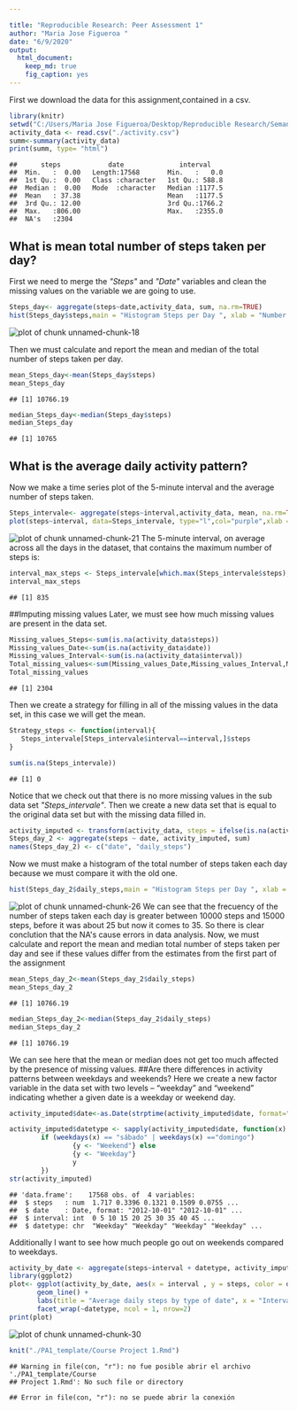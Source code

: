 ```yaml
---

title: "Reproducible Research: Peer Assessment 1"
author: "Maria Jose Figueroa "
date: "6/9/2020"
output: 
  html_document:
    keep_md: true
    fig_caption: yes
---
```

First we download the data for this assignment,contained in a csv.


```r
library(knitr)
setwd("C:/Users/Maria Jose Figueroa/Desktop/Reproducible Research/Semana2")
activity_data <- read.csv("./activity.csv")
summ<-summary(activity_data)
print(summ, type= "html")
```

```
##      steps            date              interval     
##  Min.   :  0.00   Length:17568       Min.   :   0.0  
##  1st Qu.:  0.00   Class :character   1st Qu.: 588.8  
##  Median :  0.00   Mode  :character   Median :1177.5  
##  Mean   : 37.38                      Mean   :1177.5  
##  3rd Qu.: 12.00                      3rd Qu.:1766.2  
##  Max.   :806.00                      Max.   :2355.0  
##  NA's   :2304
```

## What is mean total number of steps taken per day?


First we need to merge the *"Steps"* and *"Date"* variables and clean the missing values on the variable we are going to use.

```r
Steps_day<- aggregate(steps~date,activity_data, sum, na.rm=TRUE)
hist(Steps_day$steps,main = "Histogram Steps per Day ", xlab = "Number of steps taken each day", col = "purple")
```

![plot of chunk unnamed-chunk-18](figure/unnamed-chunk-18-1.png)

Then we must calculate and report the mean and median of the total number of steps taken per day.


```r
mean_Steps_day<-mean(Steps_day$steps)
mean_Steps_day
```

```
## [1] 10766.19
```

```r
median_Steps_day<-median(Steps_day$steps)
median_Steps_day
```

```
## [1] 10765
```


## What is the average daily activity pattern?
Now we make a time series plot  of the 5-minute interval  and the average number of steps taken.

```r
Steps_intervale<- aggregate(steps~interval,activity_data, mean, na.rm=TRUE)
plot(steps~interval, data=Steps_intervale, type="l",col="purple",xlab = "5-minute interval",ylab = "Average number of steps taken", main="Average number of steps taken per interval")
```

![plot of chunk unnamed-chunk-21](figure/unnamed-chunk-21-1.png)
The 5-minute interval, on average across all the days in the dataset, that contains the maximum number of steps is:

```r
interval_max_steps <- Steps_intervale[which.max(Steps_intervale$steps),]$interval
interval_max_steps
```

```
## [1] 835
```

##Imputing missing values
Later, we must see how much missing values are present in the data set.

```r
Missing_values_Steps<-sum(is.na(activity_data$steps))
Missing_values_Date<-sum(is.na(activity_data$date))
Missing_values_Interval<-sum(is.na(activity_data$interval))
Total_missing_values<-sum(Missing_values_Date,Missing_values_Interval,Missing_values_Steps)
Total_missing_values
```

```
## [1] 2304
```
Then we create a strategy for filling in all of the missing values in the data set, in this case we will get the mean.

```r
Strategy_steps <- function(interval){
   Steps_intervale[Steps_intervale$interval==interval,]$steps
}

sum(is.na(Steps_intervale))
```

```
## [1] 0
```
Notice that we check out that there is no more missing values in the sub data set *"Steps_intervale"*. Then we create a new data set that is equal to the original data set but with the missing data filled in.

```r
activity_imputed <- transform(activity_data, steps = ifelse(is.na(activity_data$steps), yes = Steps_intervale$steps, no = activity_data$steps))
Steps_day_2 <- aggregate(steps ~ date, activity_imputed, sum)
names(Steps_day_2) <- c("date", "daily_steps")
```

Now we must make a histogram of the total number of steps taken each day because we must compare it with the old one.

```r
hist(Steps_day_2$daily_steps,main = "Histogram Steps per Day ", xlab = "Number of steps taken each day", col = "pink")
```

![plot of chunk unnamed-chunk-26](figure/unnamed-chunk-26-1.png)
We can see that the frecuency of the number of steps taken each day is greater between 10000 steps and 15000 steps, before it was about 25 but now it comes to 35. So there is clear conclution that the NA's cause errors in data analysis.
Now, we must calculate and report the mean and median total number of steps taken per day and see if these values differ from the estimates from the first part of the assignment

```r
mean_Steps_day_2<-mean(Steps_day_2$daily_steps)
mean_Steps_day_2
```

```
## [1] 10766.19
```

```r
median_Steps_day_2<-median(Steps_day_2$daily_steps)
median_Steps_day_2
```

```
## [1] 10766.19
```
We can see here that the mean or median does not get too much affected by the presence of missing values.
##Are there differences in activity patterns between weekdays and weekends?
Here we create a new factor variable in the data set with two levels – “weekday” and “weekend” indicating whether a given date is a weekday or weekend day.


```r
activity_imputed$date<-as.Date(strptime(activity_imputed$date, format="%Y-%m-%d"))

activity_imputed$datetype <- sapply(activity_imputed$date, function(x) {
        if (weekdays(x) == "sábado" | weekdays(x) =="domingo") 
                {y <- "Weekend"} else 
                {y <- "Weekday"}
                y
        })
str(activity_imputed)
```

```
## 'data.frame':	17568 obs. of  4 variables:
##  $ steps   : num  1.717 0.3396 0.1321 0.1509 0.0755 ...
##  $ date    : Date, format: "2012-10-01" "2012-10-01" ...
##  $ interval: int  0 5 10 15 20 25 30 35 40 45 ...
##  $ datetype: chr  "Weekday" "Weekday" "Weekday" "Weekday" ...
```
Additionally I want to see how much people go out on weekends compared to weekdays.

```r
activity_by_date <- aggregate(steps~interval + datetype, activity_imputed, mean, na.rm = TRUE)
library(ggplot2)
plot<- ggplot(activity_by_date, aes(x = interval , y = steps, color = datetype)) +
       geom_line() +
       labs(title = "Average daily steps by type of date", x = "Interval", y = "Average number of steps") +
       facet_wrap(~datetype, ncol = 1, nrow=2)
print(plot)
```

![plot of chunk unnamed-chunk-30](figure/unnamed-chunk-30-1.png)


```r
knit("./PA1_template/Course Project 1.Rmd")
```

```
## Warning in file(con, "r"): no fue posible abrir el archivo './PA1_template/Course
## Project 1.Rmd': No such file or directory
```

```
## Error in file(con, "r"): no se puede abrir la conexión
```



